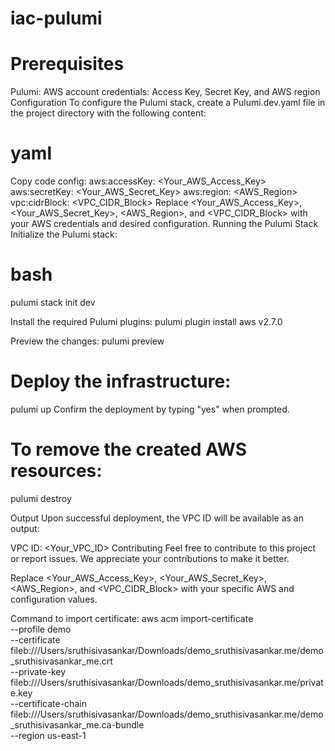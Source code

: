 # iac-pulumi

# Prerequisites
Pulumi:
AWS account credentials: Access Key, Secret Key, and AWS region
Configuration
To configure the Pulumi stack, create a Pulumi.dev.yaml file in the project directory with the following content:

# yaml
Copy code
config:
  aws:accessKey: <Your_AWS_Access_Key>
  aws:secretKey: <Your_AWS_Secret_Key>
  aws:region: <AWS_Region>
  vpc:cidrBlock: <VPC_CIDR_Block>
Replace <Your_AWS_Access_Key>, <Your_AWS_Secret_Key>, <AWS_Region>, and <VPC_CIDR_Block> with your AWS credentials and desired configuration.
Running the Pulumi Stack
Initialize the Pulumi stack:

# bash
pulumi stack init dev

Install the required Pulumi plugins:
pulumi plugin install aws v2.7.0

Preview the changes:
pulumi preview

# Deploy the infrastructure:
pulumi up
Confirm the deployment by typing "yes" when prompted.

# To remove the created AWS resources:
pulumi destroy

Output
Upon successful deployment, the VPC ID will be available as an output:

VPC ID: <Your_VPC_ID>
Contributing
Feel free to contribute to this project or report issues. We appreciate your contributions to make it better.

Replace <Your_AWS_Access_Key>, <Your_AWS_Secret_Key>, <AWS_Region>, and <VPC_CIDR_Block> with your specific AWS and configuration values.

Command to import certificate:
aws acm import-certificate \
    --profile demo \
    --certificate fileb:///Users/sruthisivasankar/Downloads/demo_sruthisivasankar.me/demo_sruthisivasankar_me.crt \
    --private-key fileb:///Users/sruthisivasankar/Downloads/demo_sruthisivasankar.me/private.key \
    --certificate-chain fileb:///Users/sruthisivasankar/Downloads/demo_sruthisivasankar.me/demo_sruthisivasankar_me.ca-bundle \
    --region us-east-1
